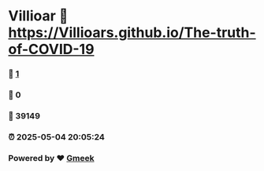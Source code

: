 # Villioar :link: https://Villioars.github.io/The-truth-of-COVID-19 
### :page_facing_up: [1](https://Villioars.github.io/The-truth-of-COVID-19/tag.html) 
### :speech_balloon: 0 
### :hibiscus: 39149 
### :alarm_clock: 2025-05-04 20:05:24 
### Powered by :heart: [Gmeek](https://github.com/Meekdai/Gmeek)
